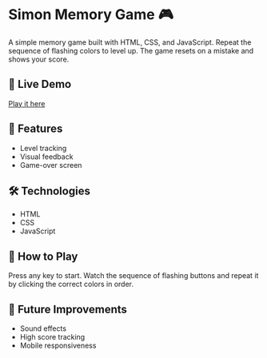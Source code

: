 # Simon Memory Game 🎮

A simple memory game built with HTML, CSS, and JavaScript. Repeat the sequence of flashing colors to level up. The game resets on a mistake and shows your score.

## 🔗 Live Demo
[Play it here](https://yourusername.github.io/repository-name/)

## 🧠 Features
- Level tracking
- Visual feedback
- Game-over screen

## 🛠 Technologies
- HTML
- CSS
- JavaScript

## 📌 How to Play
Press any key to start. Watch the sequence of flashing buttons and repeat it by clicking the correct colors in order.

## 🚀 Future Improvements
- Sound effects
- High score tracking
- Mobile responsiveness
